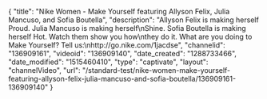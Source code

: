 {
    "title": "Nike Women - Make Yourself featuring Allyson Felix, Julia Mancuso, and Sofia Boutella",
    "description": "Allyson Felix is making herself Proud. Julia Mancuso is making herself\nShine. Sofia Boutella is making herself Hot.  Watch them show you how\nthey do it.  What are you doing to Make Yourself? Tell us:\nhttp:\/\/go.nike.com\/1jacdse",
    "channelid": "136909161",
    "videoid": "136909140",
    "date_created": "1288733466",
    "date_modified": "1515460410",
    "type": "captivate",
    "layout": "channelVideo",
    "url": "\/standard-test\/nike-women-make-yourself-featuring-allyson-felix-julia-mancuso-and-sofia-boutella\/136909161-136909140"
}